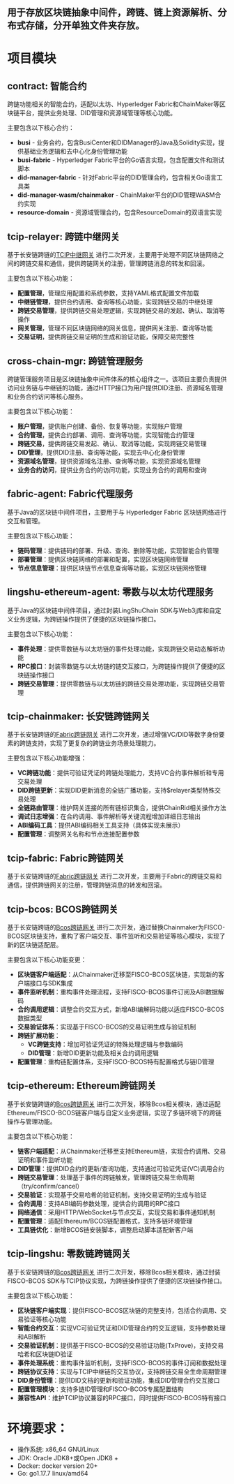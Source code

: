 ## 用于存放区块链抽象中间件，跨链、链上资源解析、分布式存储，分开单独文件夹存放。

# 项目模块

## contract: 智能合约

跨链功能相关的智能合约，适配以太坊、Hyperledger Fabric和ChainMaker等区块链平台，提供业务处理、DID管理和资源域管理等核心功能。

主要包含以下核心合约：

- **busi** - 业务合约，包含BusiCenter和DIDManager的Java及Solidity实现，提供基础业务逻辑和去中心化身份管理功能
- **busi-fabric** - Hyperledger Fabric平台的Go语言实现，包含配置文件和测试脚本
- **did-manager-fabric** - 针对Fabric平台的DID管理合约，包含相关Go语言工具类
- **did-manager-wasm/chainmaker** - ChainMaker平台的DID管理WASM合约实现
- **resource-domain** - 资源域管理合约，包含ResourceDomain的双语言实现

## tcip-relayer: 跨链中继网关

基于长安链跨链的[TCIP中继网关](https://git.chainmaker.org.cn/chainmaker/tcip-relayer) 进行二次开发，主要用于处理不同区块链网络之间的跨链交易和通信，提供跨链网关的注册，管理跨链消息的转发和回滚。

主要包含以下核心功能：

- **配置管理**，管理应用配置和系统参数，支持YAML格式配置文件加载
- **中继链管理**，提供合约调用、查询等核心功能，实现跨链交易的中继处理
- **跨链交易管理**，提供跨链交易处理逻辑，实现跨链交易的发起、确认、取消等操作
- **网关管理**，管理不同区块链网络的网关信息，提供网关注册、查询等功能
- **交易证明**，提供跨链交易证明的生成和验证功能，保障交易完整性

## cross-chain-mgr: 跨链管理服务

跨链管理服务项目是区块链抽象中间件体系的核心组件之一。该项目主要负责提供访问业务链与中继链的功能，通过HTTP接口为用户提供DID注册、资源域名管理和业务合约访问等核心服务。

主要包含以下核心功能：

- **账户管理**，提供账户创建、备份、恢复等功能，实现账户管理
- **合约管理**，提供合约部署、调用、查询等功能，实现智能合约管理
- **跨链交易**，提供跨链交易发起、确认、取消等功能，实现跨链交易管理
- **DID管理**，提供DID注册、查询等功能，实现去中心化身份管理
- **资源域名管理**，提供资源域名注册、查询等功能，实现资源域名管理
- **业务合约访问**，提供业务合约的访问功能，实现业务合约的调用和查询

## fabric-agent: Fabric代理服务

基于Java的区块链中间件项目，主要用于与 Hyperledger Fabric 区块链网络进行交互和管理。

主要包含以下核心功能：
- **链码管理**：提供链码的部署、升级、查询、删除等功能，实现智能合约管理
- **部署管理**：提供区块链网络的部署和配置，实现区块链网络管理
- **节点信息管理**：提供区块链节点信息查询等功能，实现区块链网络管理

## lingshu-ethereum-agent: 零数与以太坊代理服务

基于Java的区块链中间件项目，通过封装LingShuChain SDK与Web3j库和自定义业务逻辑，为跨链操作提供了便捷的区块链操作接口。

主要包含以下核心功能：

- **事件处理**：提供零数链与以太坊链的事件处理功能，实现跨链交易动态解析功能
- **RPC接口**：封装零数链与以太坊链的链交互接口，为跨链操作提供了便捷的区块链操作接口
- **跨链交易管理**：提供零数链与以太坊链的跨链交易处理功能，实现跨链交易管理

## tcip-chainmaker: 长安链跨链网关
基于长安链跨链的[Fabric跨链网关](https://git.chainmaker.org.cn/chainmaker/tcip-chainmaker) 进行二次开发，通过增强VC/DID等数字身份要素的跨链支持，实现了更复杂的跨链业务场景处理能力。

主要包含以下核心功能增强：

- **VC跨链功能**：提供可验证凭证的跨链处理能力，支持VC合约事件解析和专用交易处理
- **DID跨链更新**：实现DID更新消息的全链广播功能，支持$relayer类型特殊交易处理
- **全链路由管理**：维护网关连接的所有链标识集合，提供ChainRid相关操作方法
- **调试日志增强**：在合约调用、事件解析等关键流程增加详细日志输出
- **ABI编码工具**：提供ABI编码相关工具支持（具体实现未展示）
- **配置管理**：调整网关名称和节点连接配置参数

## tcip-fabric: Fabric跨链网关
基于长安链跨链的[Fabric跨链网关](https://git.chainmaker.org.cn/chainmaker/tcip-fabric) 进行二次开发，主要用于Fabric的跨链交易和通信，提供跨链网关的注册，管理跨链消息的转发和回滚。

## tcip-bcos: BCOS跨链网关
基于长安链跨链的[Bcos跨链网关](https://git.chainmaker.org.cn/chainmaker/tcip-bcos) 进行二次开发，通过替换Chainmaker为FISCO-BCOS区块链支持，重构了客户端交互、事件监听和交易验证等核心模块，实现了新的区块链适配层。

主要包含以下核心功能变更：

- **区块链客户端适配**：从Chainmaker迁移至FISCO-BCOS区块链，实现新的客户端接口与SDK集成
- **事件监听机制**：重构事件处理流程，支持FISCO-BCOS事件订阅及ABI数据解码
- **合约调用逻辑**：调整合约交互方式，新增ABI编解码功能以适应FISCO-BCOS数据类型
- **交易验证体系**：实现基于FISCO-BCOS的交易证明生成与验证机制
- **跨链扩展功能**：
  - **VC跨链支持**：增加可验证凭证的特殊处理逻辑与参数编码
  - **DID管理**：新增DID更新功能及相关合约调用逻辑
- **配置管理**：重构链配置体系，支持FISCO-BCOS特有配置格式与链ID管理


## tcip-ethereum: Ethereum跨链网关
基于长安链跨链的[Bcos跨链网关](https://git.chainmaker.org.cn/chainmaker/tcip-bcos) 进行二次开发，移除Bcos相关模块，通过适配Ethereum/FISCO-BCOS链客户端与自定义业务逻辑，实现了多链环境下的跨链操作与管理功能。

主要包含以下核心功能：

- **链客户端适配**：从Chainmaker迁移至支持Ethereum链，实现合约调用、交易证明和事件监听功能
- **DID管理**：提供DID合约的更新/查询功能，支持通过可验证凭证(VC)调用合约
- **跨链交易管理**：处理基于事件的跨链触发，管理跨链交易生命周期（try/confirm/cancel）
- **交易验证**：实现基于交易哈希的验证机制，支持交易证明的生成与验证
- **合约调用**：支持ABI编码参数处理，提供合约调用的RPC接口
- **网络通信**：采用HTTP/WebSocket与节点交互，实现交易和事件通知机制
- **配置管理**：适配Ethereum/BCOS链配置格式，支持多链环境管理
- **工具链优化**：新增BCOS链安装脚本，调整启动脚本适配新客户端


## tcip-lingshu: 零数链跨链网关
基于长安链跨链的[Bcos跨链网关](https://git.chainmaker.org.cn/chainmaker/tcip-bcos) 进行二次开发，移除Bcos相关模块，通过封装FISCO-BCOS SDK与TCIP协议实现，为跨链操作提供了便捷的区块链操作接口。

主要包含以下核心功能：

- **区块链客户端实现**：提供FISCO-BCOS区块链的完整支持，包括合约调用、交易验证等核心功能
- **智能合约交互**：实现VC可验证凭证和DID管理合约的交互逻辑，支持参数处理和ABI解析
- **交易验证机制**：提供基于FISCO-BCOS的交易验证功能(TxProve)，支持交易哈希和区块链ID验证
- **事件处理系统**：重构事件监听机制，支持FISCO-BCOS的事件订阅和数据处理
- **跨链协议支持**：实现与TCIP中继链的交互协议，支持跨链交易全生命周期管理
- **DID身份管理**：提供DID文档的更新和验证功能，集成DID管理合约交互接口
- **配置管理模块**：支持多链ID管理和FISCO-BCOS专属配置结构
- **兼容性API**：维护TCIP协议兼容的RPC接口，同时提供FISCO-BCOS特有接口


# 环境要求：
* 操作系统: x86_64 GNU/Linux
* JDK: Oracle JDK8+或Open JDK8 +
* Docker: docker version 20+
* Go: go1.17.7 linux/amd64
